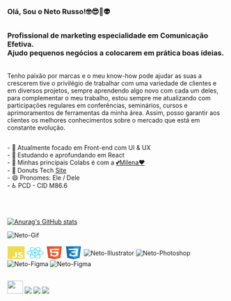 ### Olá, Sou o Neto Russo!🤓😎🧐👽
##
<h3>
Profissional de marketing especialidade em Comunicação Efetiva. <br/>
Ajudo pequenos negócios a colocarem em prática boas ideias.
</h3>

<p style="text-aling: center"><br/>
  Tenho paixão por marcas e o meu know-how pode ajudar as suas a crescerem tive o privilégio de trabalhar com uma variedade de clientes e em diversos projetos, sempre aprendendo algo novo com cada um deles, para complementar o meu trabalho, estou sempre me atualizando com participações regulares em conferências, seminários, cursos e aprimoramentos de ferramentas da minha área. Assim, posso garantir aos clientes os melhores conhecimentos sobre o mercado que está em constante evolução.
</p>

##

<div> 
- 🔭 Atualmente focado em Front-end com UI & UX <br/>
- 🌱 Estudando e aprofundando em React <br/>
- 👯 Minhas principais Colabs é com a <a href='https://github.com/MilenaCLeme/MilenaCLeme' target="_blank" style= `decoration: none;;` >💕Milena❤️</a><br/>
- 🍩 Donuts Tech <a href="https://donutstech.com.br"> Site</a> <br/>
- 😄 Pronomes: Ele / Dele<br/>
- ♿ PCD - CID M86.6  

</div><br/>

##
<div style="display: grid">
  
  
[![Anurag's GitHub stats](https://github-readme-stats.vercel.app/api?username=NetoRusso&show_icons=true&theme=dracula&layout=donut)](https://github.com/NetoRusso/github-readme-stats)

<img alling='right' alt='Neto-Gif' src="https://media.discordapp.net/attachments/976503108828016672/1217294157824135280/Apresentacao1.gif?ex=66038087&is=65f10b87&hm=d5c3ff88f57cad71f6625860a4fc1235add649773fbcb2f7ffeed07ba445db8e&=&width=120&height=130">

</div>


<div style="display: inline_block"><br>

  <img align="center" alt="Neto-Js" height="30" width="40" src="https://raw.githubusercontent.com/devicons/devicon/master/icons/javascript/javascript-plain.svg">
  <img align="center" alt="Neto-React" height="30" width="40" src="https://raw.githubusercontent.com/devicons/devicon/master/icons/react/react-original.svg">
  <img align="center" alt="Neto-HTML" height="30" width="40" src="https://raw.githubusercontent.com/devicons/devicon/master/icons/html5/html5-original.svg">
  <img align="center" alt="Neto-CSS" height="30" width="40" src="https://raw.githubusercontent.com/devicons/devicon/master/icons/css3/css3-original.svg">
  <img align="center" alt="Neto-Illustrator" height="30" width="40" src="https://cdn.jsdelivr.net/gh/devicons/devicon@latest/icons/illustrator/illustrator-line.svg" />
  <img align="center" alt="Neto-Photoshop" height="30" width="40" src="https://cdn.jsdelivr.net/gh/devicons/devicon@latest/icons/photoshop/photoshop-plain.svg" />
  <img align="center" alt="Neto-Figma" height="30" width="40" src="https://cdn.jsdelivr.net/gh/devicons/devicon@latest/icons/figma/figma-original.svg" />
  <img align="center" alt="Neto-Figma" height="30" width="40" src="https://cdn.jsdelivr.net/gh/devicons/devicon@latest/icons/xd/xd-plain.svg" />

</div>

##

<div style="display: inline_block"> 

<a href="https://www.instagram.com/donuts.tech" target="_blank" ><img height="30" width="36" src="https://www.donutstech.com.br/static/media/simboloDtOriginal.ec643dde11db3c28021d14263f65a900.svg"></a>
<a href="https://www.instagram.com/neto.russo/" target="_blank" ><img src="https://img.shields.io/badge/Instagram-E4405F?style=for-the-badge&logo=instagram&logoColor=white"></a>
<a href="https://www.linkedin.com/in/neto-russo-8549b380/" target="_blank" ><img src="https://img.shields.io/badge/LinkedIn-0077B5?style=for-the-badge&logo=linkedin&logoColor=white"></a>
<a href="https://vercel.com/neto-russos-projects" target="_blank" ><img src="https://img.shields.io/badge/Vercel-000000?style=for-the-badge&logo=vercel&logoColor=white"></a>

</div>

